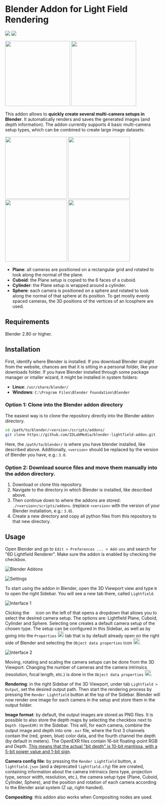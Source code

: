 # Blender Addon for Light Field Rendering
<img src="https://img.shields.io/badge/compatible-2.8+-orange?logo=blender&style=flat" /> <img src="https://img.shields.io/badge/compatible-3.0+-orange?logo=blender&style=flat" />

<img src="docs/teaser.png"  height="210"/> <img src="docs/teaser2.png"  height="210"/>

This addon allows to **quickly create several multi-camera setups in Blender**. It automatically renders and saves the generated images (and depth information). The addon currently supports 4 basic multi-camera setup types, which can be combined to create large image datasets:

<p float="left">
  <img src="/docs/plane.png" width="200" />
  <img src="/docs/cuboid.png" width="200" />
  <img src="/docs/cylinder.png" width="200" />
  <img src="/docs/sphere.png" width="200" />
</p>

- **Plane**: all cameras are positioned on a rectangular grid and rotated to look along the normal of the plane.
- **Cuboid**: the Plane setup is copied to the 6 faces of a cuboid.
- **Cylinder**: the Plane setup is wrapped around a cylinder.
- **Sphere**: each camera is positioned on a sphere and rotated to look along the normal of that sphere at its position. To get mostly evenly spaced cameras, the 3D positions of the vertices of an Icosphere are used.

## Requirements
Blender 2.80 or higher.

## Installation

First, identify where Blender is installed. If you download Blender straight from the website, chances are that it is sitting in a personal folder, like your downloads folder.
If you have Blender installed through some package manager or intaller wizard, it might be installed in system folders:
 - **Linux**: `/usr/share/blender/`
 - **Windows**: `C:\Program Files\Blender Foundation\Blender`

### Option 1: Clone into the Blender addon directory
The easiest way is to clone the repository directly into the Blender addon directory.
```sh
cd /path/to/blender/<version>/scripts/addons/
git clone https://github.com/IDLabMedia/blender-lightfield-addon.git
```
Here, the `/path/to/blender/` is where you have blender installed, like
described above. Additionally, `<version>` should be replaced by the version of
Blender you have, e.g.: `3.0`.

### Option 2: Download source files and move them manually into the addon directory.
 1. Download or clone this repository.
 2. Navigate to the directory in which Blender is installed, like described above.
 3. Then continue down to where the addons are stored:
   `./<version>/scripts/addons`.  (replace `<version>` with the version of your
   Blender installation, e.g.: `3.0`).
 4. Create a new directory and copy all python files from this repository to
   that new directory.

## Usage
Open Blender and go to `Edit > Preferences ... > Add-ons` and search for
"6D Lightfield Renderer". Make sure the addon is enabled by checking the
checkbox.

![Blender Addons](docs/addon_window.png)

![Settings](docs/settings.gif)

To start using the addon in Blender, open the 3D Viewport view and type `N` to open the right Sidebar. You will see a new tab there, called `Lightfield`. 

![Interface 1](docs/blender_lightfield_tab1.png)

Clicking the <img src="docs/plus_icon.png"  height="13"/> icon on the left of
that opens a dropdown that allows you to select the desired camera setup. The
options are: Lightfield Plane, Cuboid, Cylinder and Sphere. Selecting one
creates a default camera setup of the chosen type. The setup can be configured
in this Sidebar, as well as by going into the `Properties` <img
src="docs/properties_icon.png" style="margin-bottom:-4px"  height="20"/> tab
that is by default already open on the right side of Blender and selecting the
`Object data properties` icon <img src="docs/data_properties_icon.png"
style="margin-bottom:-4px" height="20"/>. 

![Interface 2](docs/blender_lightfield_tab2.png)

Moving, rotating and scaling the camera setups can be done from the 3D
Viewport. Changing the number of cameras and the camera intrinsics (resolution,
focal length, etc.) is done in the `Object data properties` <img
src="docs/data_properties_icon.png" style="margin-bottom:-4px"  height="20"/>.

**Rendering**: in the right Sidebar of the 3D Viewport, under tab `Lightfield >
Output`, set the desired output path. Then start the rendering process by
pressing the `Render Lightfield` button at the top of the Sidebar. Blender will
now render one image for each camera in the setup and store them in the output
folder. 

**Image format**: by default, the output images are stored as PNG files. It is
possible to also store the depth maps by selecting the checkbox next to `Depth
(OpenEXR)` in the Sidebar. This will, for each camera, combine the output image
and depth into one `.exr` file, where the first 3 channels contain the (red,
green, blue) color data, and the fourth channel the depth (by default in
meters). The OpenEXR files contain 16-bit floating-point RGB and Depth. [This
means that the actual "bit depth" is 10-bit mantissa, with a 5-bit power value
and 1-bit
sign](https://docs.blender.org/manual/en/latest/files/media/image_formats.html#openexr).

**Camera config file**: by pressing the `Render Lightfield` button, a
`lightfield.json` (and a deprecated `lightfield.cfg`) file are created,
containing information about the camera intrinsics (lens type, projection type,
sensor width, resolution, etc.), the camera setup type (Plane, Cuboid,
Cylinder, Sphere), and the position and rotation of each camera according to
the Blender axial system (Z up, right-handed).

**Compositing**: this addon also works when Compositing nodes are used.

